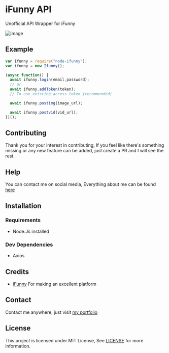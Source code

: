 # iFunny API  

Unofficial API Wrapper for iFunny  

![image](https://user-images.githubusercontent.com/17960677/99189452-38af1a80-2787-11eb-9ab7-1fb7b21522b2.png)

## Example

```js
var Ifunny = require("node-ifunny");
var ifunny = new Ifunny();

(async function() {
  await ifunny.login(email,password);
  // or
  await ifunny.addToken(token);
  // To use existing access token (recommended)

  await ifunny.postimg(image_url);

  await ifunny.postvid(vid_url);
})();
```

## Contributing

Thank you for your interest in contributing, If you feel like there's something missing or any new feature can be added, just create a PR and I will see the rest.

## Help

You can contact me on social media, Everything about me can be found [here](https://theabbie.github.io)

## Installation

### Requirements

* Node.Js installed

### Dev Dependencies

* Axios

## Credits

* [iFunny](https://ifunny.co) For making an excellent platform

## Contact

Contact me anywhere, just visit [my portfolio](https://theabbie.github.io)

## License

This project is licensed under MIT License, See [LICENSE](/LICENSE) for more information.

